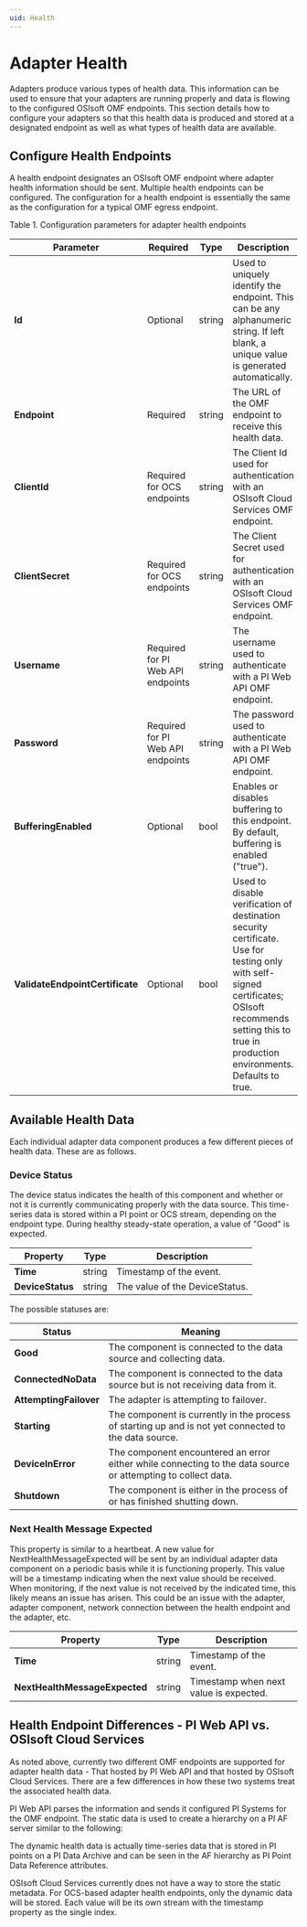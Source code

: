 ```yaml
---
uid: Health
---
```


# Adapter Health

Adapters produce various types of health data. This information can be used to ensure that your adapters are running properly and data is flowing to the configured OSIsoft OMF endpoints. This section details how to configure your adapters so that this health data is produced and stored at a designated endpoint as well as what types of health data are available.

## Configure Health Endpoints

A health endpoint designates an OSIsoft OMF endpoint where adapter health information should be sent. Multiple health endpoints can be configured. The configuration for a health endpoint is essentially the same as the configuration for a typical OMF egress endpoint. 

Table 1. Configuration parameters for adapter health endpoints

| Parameter                       | Required                            | Type      | Description                                        |
|---------------------------------|-------------------------------------|-----------|----------------------------------------------------|
| **Id**                          | Optional                            | string    | Used to uniquely identify the endpoint. This can be any alphanumeric string. If left blank, a unique value is generated automatically. |
| **Endpoint**                    | Required                            | string    | The URL of the OMF endpoint to receive this health data. |
| **ClientId**                    | Required for OCS endpoints          | string    | The Client Id used for authentication with an OSIsoft Cloud Services OMF endpoint. |
| **ClientSecret**                | Required for OCS endpoints          | string    | The Client Secret used for authentication with an OSIsoft Cloud Services OMF endpoint. |
| **Username**                    | Required for PI Web API endpoints   | string    | The username used to authenticate with a PI Web API OMF endpoint. |
| **Password**                    | Required for PI Web API endpoints   | string    | The password used to authenticate with a PI Web API OMF endpoint. |
| **BufferingEnabled**            | Optional                            | bool      | Enables or disables buffering to this endpoint. By default, buffering is enabled ("true"). |
| **ValidateEndpointCertificate** | Optional                            | bool      | Used to disable verification of destination security certificate. Use for testing only with self-signed certificates; OSIsoft recommends setting this to true in production environments. Defaults to true. |

## Available Health Data
Each individual adapter data component produces a few different pieces of health data. These are as follows.

### Device Status
The device status indicates the health of this component and whether or not it is currently communicating properly with the data source. This time-series data is stored within a PI point or OCS stream, depending on the endpoint type. During healthy steady-state operation, a value of "Good" is expected.

| Property                          | Type                                 | Description                    |
|-----------------------------------|--------------------------------------|--------------------------------|
| **Time**                          | string                               | Timestamp of the event.        |
| **DeviceStatus**                  | string                               | The value of the DeviceStatus. |

The possible statuses are:

| Status                            | Meaning                               |
|-----------------------------------|---------------------------------------|
| **Good**                          | The component is connected to the data source and collecting data. |
| **ConnectedNoData**               | The component is connected to the data source but is not receiving data from it. |
| **AttemptingFailover**            | The adapter is attempting to failover. |
| **Starting**                      | The component is currently in the process of starting up and is not yet connected to the data source. |
| **DeviceInError**                 | The component encountered an error either while connecting to the data source or attempting to collect data. |
| **Shutdown**                      | The component is either in the process of or has finished shutting down. |

### Next Health Message Expected
This property is similar to a heartbeat. A new value for NextHealthMessageExpected will be sent by an individual adapter data component on a periodic basis while it is functioning properly. This value will be a timestamp indicating when the next value should be received. When monitoring, if the next value is not received by the indicated time, this likely means an issue has arisen. This could be an issue with the adapter, adapter component, network connection between the health endpoint and the adapter, etc.

| Property                          | Type                                 | Description                            |
|-----------------------------------|--------------------------------------|----------------------------------------|
| **Time**                          | string                               | Timestamp of the event.                |
| **NextHealthMessageExpected**     | string                               | Timestamp when next value is expected. |

## Health Endpoint Differences - PI Web API vs. OSIsoft Cloud Services

As noted above, currently two different OMF endpoints are supported for adapter health data - That hosted by PI Web API and that hosted by OSIsoft Cloud Services. There are a few differences in how these two systems treat the associated health data. 

PI Web API parses the information and sends it configured PI Systems for the OMF endpoint. The static data is used to create a hierarchy on a PI AF server similar to the following:

[AdapterHealthAFHierarchy]: https://github.com/osisoft/OSIsoft-Adapter/tree/master/V1/Adapter%20administration/AdapterHealthAFHierarchy.png "Adapter Health AF Hierarchy"

The dynamic health data is actually time-series data that is stored in PI points on a PI Data Archive and can be seen in the AF hierarchy as PI Point Data Reference attributes.

OSIsoft Cloud Services currently does not have a way to store the static metadata. For OCS-based adapter health endpoints, only the dynamic data will be stored. Each value will be its own stream with the timestamp property as the single index.
